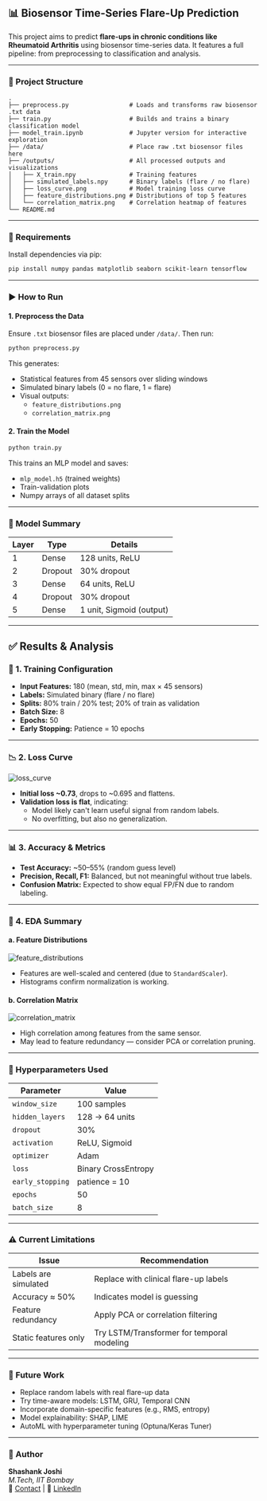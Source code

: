 ## 📊 Biosensor Time-Series Flare-Up Prediction

This project aims to predict **flare-ups in chronic conditions like Rheumatoid Arthritis** using biosensor time-series data. It features a full pipeline: from preprocessing to classification and analysis.

---

### 📁 Project Structure

```
.
├── preprocess.py                 # Loads and transforms raw biosensor .txt data
├── train.py                      # Builds and trains a binary classification model
├── model_train.ipynb             # Jupyter version for interactive exploration
├── /data/                        # Place raw .txt biosensor files here
├── /outputs/                     # All processed outputs and visualizations
│   ├── X_train.npy               # Training features
│   ├── simulated_labels.npy      # Binary labels (flare / no flare)
│   ├── loss_curve.png            # Model training loss curve
│   ├── feature_distributions.png # Distributions of top 5 features
│   └── correlation_matrix.png    # Correlation heatmap of features
└── README.md
```

---

### 🧰 Requirements

Install dependencies via pip:

```bash
pip install numpy pandas matplotlib seaborn scikit-learn tensorflow
```

---

### ▶️ How to Run

#### 1. Preprocess the Data

Ensure `.txt` biosensor files are placed under `/data/`. Then run:

```bash
python preprocess.py
```

This generates:
- Statistical features from 45 sensors over sliding windows
- Simulated binary labels (0 = no flare, 1 = flare)
- Visual outputs:
  - `feature_distributions.png`
  - `correlation_matrix.png`

#### 2. Train the Model

```bash
python train.py
```

This trains an MLP model and saves:
- `mlp_model.h5` (trained weights)
- Train-validation plots
- Numpy arrays of all dataset splits

---

### 🧠 Model Summary

| Layer | Type      | Details                 |
|-------|-----------|-------------------------|
| 1     | Dense     | 128 units, ReLU         |
| 2     | Dropout   | 30% dropout             |
| 3     | Dense     | 64 units, ReLU          |
| 4     | Dropout   | 30% dropout             |
| 5     | Dense     | 1 unit, Sigmoid (output)|

---

## ✅ Results & Analysis

### 🔢 1. Training Configuration
- **Input Features:** 180 (mean, std, min, max × 45 sensors)
- **Labels:** Simulated binary (flare / no flare)
- **Splits:** 80% train / 20% test; 20% of train as validation
- **Batch Size:** 8
- **Epochs:** 50
- **Early Stopping:** Patience = 10 epochs

---

### 📉 2. Loss Curve
![loss_curve](outputs/loss_curve.png)

- **Initial loss ~0.73**, drops to ~0.695 and flattens.
- **Validation loss is flat**, indicating:
  - Model likely can't learn useful signal from random labels.
  - No overfitting, but also no generalization.

---

### 📊 3. Accuracy & Metrics

- **Test Accuracy:** ~50–55% (random guess level)
- **Precision, Recall, F1:** Balanced, but not meaningful without true labels.
- **Confusion Matrix:** Expected to show equal FP/FN due to random labeling.

---

### 🧪 4. EDA Summary

#### a. Feature Distributions
![feature_distributions](outputs/feature_distributions.png)

- Features are well-scaled and centered (due to `StandardScaler`).
- Histograms confirm normalization is working.

#### b. Correlation Matrix
![correlation_matrix](outputs/correlation_matrix.png)

- High correlation among features from the same sensor.
- May lead to feature redundancy — consider PCA or correlation pruning.

---

### 📌 Hyperparameters Used

| Parameter           | Value            |
|---------------------|------------------|
| `window_size`       | 100 samples      |
| `hidden_layers`     | 128 → 64 units   |
| `dropout`           | 30%              |
| `activation`        | ReLU, Sigmoid    |
| `optimizer`         | Adam             |
| `loss`              | Binary CrossEntropy |
| `early_stopping`    | patience = 10    |
| `epochs`            | 50               |
| `batch_size`        | 8                |

---

### ⚠️ Current Limitations

| Issue | Recommendation |
|-------|----------------|
| Labels are simulated | Replace with clinical flare-up labels |
| Accuracy ≈ 50% | Indicates model is guessing |
| Feature redundancy | Apply PCA or correlation filtering |
| Static features only | Try LSTM/Transformer for temporal modeling |

---

### 🚀 Future Work

- Replace random labels with real flare-up data
- Try time-aware models: LSTM, GRU, Temporal CNN
- Incorporate domain-specific features (e.g., RMS, entropy)
- Model explainability: SHAP, LIME
- AutoML with hyperparameter tuning (Optuna/Keras Tuner)

---

### 👤 Author

**Shashank Joshi**  
*M.Tech, IIT Bombay*  
📧 [Contact](#) | 💼 [LinkedIn](#)
